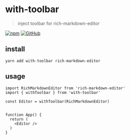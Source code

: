 # with-toolbar
> inject toolbar for rich-markdown-editor

[![npm](https://img.shields.io/npm/v/@aiou/with-toolbar)](https://github.com/JiangWeixian/templates/tree/master/packages/react-components-lib-template) [![GitHub](https://img.shields.io/npm/l/@aiou/react-components-lib-template)](https://github.com/JiangWeixian/templates/tree/master/packages/react-components-lib-template)



## install

```console
yarn add with-toolbar rich-markdown-editor
```

## usage

```tsx
import RichMarkdownEditor from 'rich-markdown-editor'
import { withToolbar } from 'with-toolbar'

const Editor = withToolbar(RichMarkdownEditor)


function App() {
  return (
    <Editor />
  )
}

```
